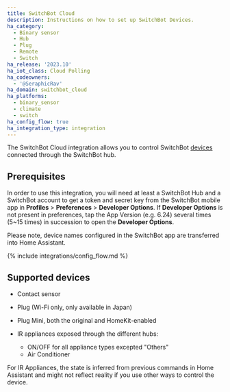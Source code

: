 ```yaml
---
title: SwitchBot Cloud
description: Instructions on how to set up SwitchBot Devices.
ha_category:
  - Binary sensor
  - Hub
  - Plug
  - Remote
  - Switch
ha_release: '2023.10'
ha_iot_class: Cloud Polling
ha_codeowners:
  - '@SeraphicRav'
ha_domain: switchbot_cloud
ha_platforms:
  - binary_sensor
  - climate
  - switch
ha_config_flow: true
ha_integration_type: integration
---
```


The SwitchBot Cloud integration allows you to control SwitchBot [devices](https://www.switch-bot.com/) connected through the SwitchBot hub.

## Prerequisites

In order to use this integration, you will need at least a SwitchBot Hub and a SwitchBot account to get a token and secret key from the SwitchBot mobile app in **Profiles** > **Preferences** > **Developer Options**. If **Developer Options** is not present in preferences, tap the App Version (e.g. 6.24) several times (5~15 times) in succession to open the **Developer Options**.

Please note, device names configured in the SwitchBot app are transferred into Home Assistant.

{% include integrations/config_flow.md %}

## Supported devices

- Contact sensor
- Plug (Wi-Fi only, only available in Japan)
- Plug Mini, both the original and HomeKit-enabled

- IR appliances exposed through the different hubs:
  - ON/OFF for all appliance types excepted "Others"
  - Air Conditioner


<div class='note warning'>
For IR Appliances, the state is inferred from previous commands in Home Assistant and might not reflect reality if you use other ways to control the device.
</div>
